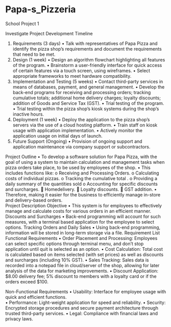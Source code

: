 # Papa-s_Pizzeria
School Project 1

Investigate 
Project Development Timeline
1. Requirements (3 days)
•	Talk with representatives of Papa Pizza and identify the pizza shop’s requirements and document the requirements that need to be met. 
2. Design (1 week)
•	Design an algorithm flowchart highlighting all features of the program. 
•	Brainstorm a user-friendly interface for quick access of certain features via a touch screen, using wireframes.
•	Select appropriate frameworks to meet hardware compatibility. 
3. Implementation and Testing (5 weeks)
•	Contact third-party services in means of databases, payment, and general management. 
•	Develop the back-end programs for receiving and processing orders; tracking cumulative totals; additional home delivery charges; loyalty discounts; addition of Goods and Service Tax (GST). 
•	Trial testing of the program. 
•	Trial testing within the pizza shop’s kiosk systems during the shop’s inactive hours.  
4. Deployment (1 week)
•	Deploy the application to the pizza shop’s servers via the use of a cloud hosting platform. 
•	Train staff on kiosk usage with application implementation. 
•	Actively monitor the application usage on initial days of launch. 
5. Future Support (Ongoing)
•	Provision of ongoing support and application maintenance via company support or subcontractors. 



Project Outline
•	To develop a software solution for Papa Pizza, with the goal of using a system to maintain calculation and management tasks when pizza orders take place, to be used by employees of the shop. 
•	This includes functions like:
o	Receiving and Processing Orders.
o	Calculating costs of individual pizzas. 
o	Tracking the cumulative total . 
o	Providing a daily summary of the quantities sold
o	Accounting for specific discounts and surcharges. 
	Homedelivery.
	Loyalty discounts.
	GST addition.
•	Therefore, making it easier for the business to efficiently manage in-store and delivery-based orders.  
Project Description
Objective
•	This system is for employees to effectively manage and calculate costs for various orders in an efficient manner. 
Discounts and Surcharges 
•	Back-end programming will account for such measures, with a terminal based application for the employee to select options. 
Tracking Orders and Daily Sales
•	Using back-end programming, information will be stored in long-term storage via a file. 
Requirement List
Functional Requirements
•	Order Placement and Processing: Employees can select specific options through terminal menu, and don’t stop application until quit is selected as an option. 
•	Cost Calculation: Total cost is calculated based on items selected (with set prices) as well as discounts and surcharges (including 10% GST). 
•	Sales Tracking: Sales data is recorded into a notepad file in cloud/server of the shop, allowing for later analysis of the data for marketing improvements. 
•	Discount Application: $8.00 delivery fee; 5% discount to members with a loyalty card or if the orders exceed $100. 


Non-Functional Requirements
•	Usability: Interface for employee usage with quick and efficient functions.  
•	Performance: Light-weight application for speed and reliability. 
•	Security: Encrypted storage procedures and secure payment architecture through trusted third-party services. 
•	Legal: Compliance with financial laws and privacy laws. 

